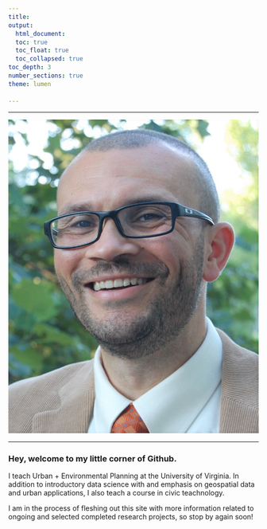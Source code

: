 ```yaml
---
title: 
output: 
  html_document:
  toc: true
  toc_float: true
  toc_collapsed: true
toc_depth: 3
number_sections: true
theme: lumen

---
```


------------------------------------------------------------------------

![](images/bev_wilson_long.JPG)

------------------------------------------------------------------------

### Hey, welcome to my little corner of Github. 

I teach Urban + Environmental Planning at the University of Virginia. In addition to introductory data science with and emphasis on geospatial data and urban applications, I also teach a course in civic teachnology. 

I am in the process of fleshing out this site with more information related to ongoing and selected completed research projects, so stop by again soon!
